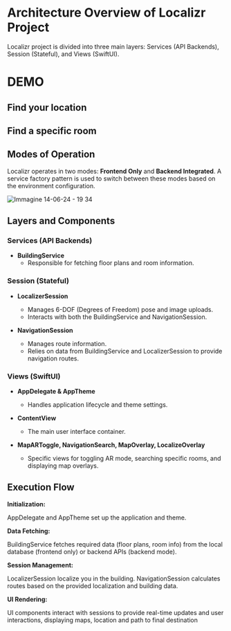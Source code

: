 # Architecture Overview of Localizr Project


Localizr project is divided into three main layers: Services (API Backends), Session (Stateful), and Views (SwiftUI). 

# DEMO

## Find your location


## Find a specific room


## Modes of Operation

Localizr operates in two modes: **Frontend Only** and **Backend Integrated**. A service factory pattern is used to switch between these modes based on the environment configuration.

![Immagine 14-06-24 - 19 34](https://github.com/3DVisionETH/Eth_localization_frontend/assets/109732478/993382f4-1c71-4ac7-8d48-8c292a1d1c53)


## Layers and Components



### Services (API Backends)

- **BuildingService**
  - Responsible for fetching floor plans and room information.

### Session (Stateful)

- **LocalizerSession**
  - Manages 6-DOF (Degrees of Freedom) pose and image uploads.
  - Interacts with both the BuildingService and NavigationSession.

- **NavigationSession**
  - Manages route information.
  - Relies on data from BuildingService and LocalizerSession to provide navigation routes.

### Views (SwiftUI)

- **AppDelegate & AppTheme**
  - Handles application lifecycle and theme settings.

- **ContentView**
  - The main user interface container.

- **MapARToggle, NavigationSearch, MapOverlay, LocalizeOverlay**
  - Specific views for toggling AR mode, searching specific rooms, and displaying map overlays.


## Execution Flow

**Initialization:**

AppDelegate and AppTheme set up the application and theme.

**Data Fetching:**

BuildingService fetches required data (floor plans, room info) from the local database (frontend only) or backend APIs (backend mode).

**Session Management:**

LocalizerSession localize you in the building.
NavigationSession calculates routes based on the provided localization and building data.

**UI Rendering:**

UI components interact with sessions to provide real-time updates and user interactions, displaying maps, location and path to final destination




